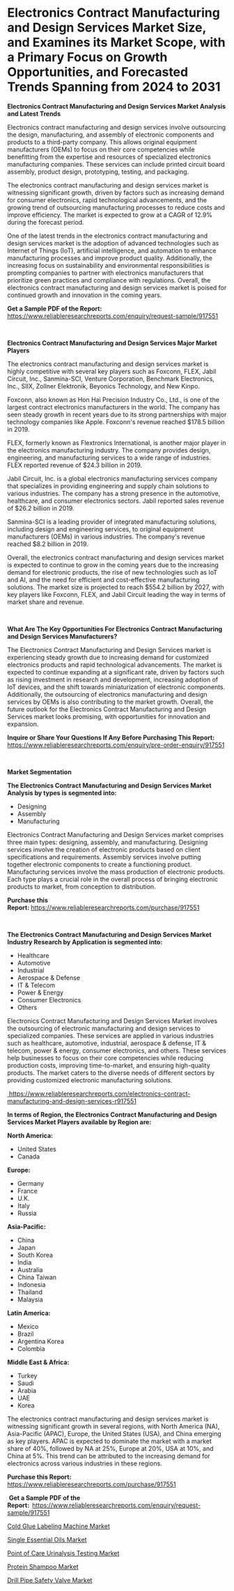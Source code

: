 <p><h1>Electronics Contract Manufacturing and Design Services Market Size, and Examines its Market Scope, with a Primary Focus on Growth Opportunities, and Forecasted Trends Spanning from 2024 to 2031</h1></p><p><strong>Electronics Contract Manufacturing and Design Services Market Analysis and Latest Trends</strong></p>
<p><p>Electronics contract manufacturing and design services involve outsourcing the design, manufacturing, and assembly of electronic components and products to a third-party company. This allows original equipment manufacturers (OEMs) to focus on their core competencies while benefitting from the expertise and resources of specialized electronics manufacturing companies. These services can include printed circuit board assembly, product design, prototyping, testing, and packaging.</p><p>The electronics contract manufacturing and design services market is witnessing significant growth, driven by factors such as increasing demand for consumer electronics, rapid technological advancements, and the growing trend of outsourcing manufacturing processes to reduce costs and improve efficiency. The market is expected to grow at a CAGR of 12.9% during the forecast period. </p><p>One of the latest trends in the electronics contract manufacturing and design services market is the adoption of advanced technologies such as Internet of Things (IoT), artificial intelligence, and automation to enhance manufacturing processes and improve product quality. Additionally, the increasing focus on sustainability and environmental responsibilities is prompting companies to partner with electronics manufacturers that prioritize green practices and compliance with regulations. Overall, the electronics contract manufacturing and design services market is poised for continued growth and innovation in the coming years.</p></p>
<p><strong>Get a Sample PDF of the Report:&nbsp;</strong> <a href="https://www.reliableresearchreports.com/enquiry/request-sample/917551">https://www.reliableresearchreports.com/enquiry/request-sample/917551</a></p>
<p>&nbsp;</p>
<p><strong>Electronics Contract Manufacturing and Design Services Major Market Players</strong></p>
<p><p>The electronics contract manufacturing and design services market is highly competitive with several key players such as Foxconn, FLEX, Jabil Circuit, Inc., Sanmina-SCI, Venture Corporation, Benchmark Electronics, Inc., SIIX, Zollner Elektronik, Beyonics Technology, and New Kinpo. </p><p>Foxconn, also known as Hon Hai Precision Industry Co., Ltd., is one of the largest contract electronics manufacturers in the world. The company has seen steady growth in recent years due to its strong partnerships with major technology companies like Apple. Foxconn's revenue reached $178.5 billion in 2019.</p><p>FLEX, formerly known as Flextronics International, is another major player in the electronics manufacturing industry. The company provides design, engineering, and manufacturing services to a wide range of industries. FLEX reported revenue of $24.3 billion in 2019.</p><p>Jabil Circuit, Inc. is a global electronics manufacturing services company that specializes in providing engineering and supply chain solutions to various industries. The company has a strong presence in the automotive, healthcare, and consumer electronics sectors. Jabil reported sales revenue of $26.2 billion in 2019.</p><p>Sanmina-SCI is a leading provider of integrated manufacturing solutions, including design and engineering services, to original equipment manufacturers (OEMs) in various industries. The company's revenue reached $8.2 billion in 2019.</p><p>Overall, the electronics contract manufacturing and design services market is expected to continue to grow in the coming years due to the increasing demand for electronic products, the rise of new technologies such as IoT and AI, and the need for efficient and cost-effective manufacturing solutions. The market size is projected to reach $554.2 billion by 2027, with key players like Foxconn, FLEX, and Jabil Circuit leading the way in terms of market share and revenue.</p></p>
<p>&nbsp;</p>
<p><strong>What Are The Key Opportunities For Electronics Contract Manufacturing and Design Services Manufacturers?</strong></p>
<p><p>The Electronics Contract Manufacturing and Design Services market is experiencing steady growth due to increasing demand for customized electronics products and rapid technological advancements. The market is expected to continue expanding at a significant rate, driven by factors such as rising investment in research and development, increasing adoption of IoT devices, and the shift towards miniaturization of electronic components. Additionally, the outsourcing of electronics manufacturing and design services by OEMs is also contributing to the market growth. Overall, the future outlook for the Electronics Contract Manufacturing and Design Services market looks promising, with opportunities for innovation and expansion.</p></p>
<p><strong>Inquire or Share Your Questions If Any Before Purchasing This Report:</strong> <a href="https://www.reliableresearchreports.com/enquiry/pre-order-enquiry/917551">https://www.reliableresearchreports.com/enquiry/pre-order-enquiry/917551</a></p>
<p>&nbsp;</p>
<p><strong>Market Segmentation</strong></p>
<p><strong>The Electronics Contract Manufacturing and Design Services Market Analysis by types is segmented into:</strong></p>
<p><ul><li>Designing</li><li>Assembly</li><li>Manufacturing</li></ul></p>
<p><p>Electronics Contract Manufacturing and Design Services market comprises three main types: designing, assembly, and manufacturing. Designing services involve the creation of electronic products based on client specifications and requirements. Assembly services involve putting together electronic components to create a functioning product. Manufacturing services involve the mass production of electronic products. Each type plays a crucial role in the overall process of bringing electronic products to market, from conception to distribution.</p></p>
<p><strong>Purchase this Report:&nbsp;</strong><a href="https://www.reliableresearchreports.com/purchase/917551">https://www.reliableresearchreports.com/purchase/917551</a></p>
<p>&nbsp;</p>
<p><strong>The Electronics Contract Manufacturing and Design Services Market Industry Research by Application is segmented into:</strong></p>
<p><ul><li>Healthcare</li><li>Automotive</li><li>Industrial</li><li>Aerospace & Defense</li><li>IT & Telecom</li><li>Power & Energy</li><li>Consumer Electronics</li><li>Others</li></ul></p>
<p><p>Electronics Contract Manufacturing and Design Services Market involves the outsourcing of electronic manufacturing and design services to specialized companies. These services are applied in various industries such as healthcare, automotive, industrial, aerospace & defense, IT & telecom, power & energy, consumer electronics, and others. These services help businesses to focus on their core competencies while reducing production costs, improving time-to-market, and ensuring high-quality products. The market caters to the diverse needs of different sectors by providing customized electronic manufacturing solutions.</p></p>
<p><a href="https://www.reliableresearchreports.com/electronics-contract-manufacturing-and-design-services-r917551">&nbsp;https://www.reliableresearchreports.com/electronics-contract-manufacturing-and-design-services-r917551</a></p>
<p><strong>In terms of Region, the Electronics Contract Manufacturing and Design Services Market Players available by Region are:</strong></p>
<p>
    <p> <strong> North America: </strong>
        <ul>
            <li>United States</li>
            <li>Canada</li>
        </ul>
        </p> 
    <p> <strong> Europe: </strong>
        <ul>
            <li>Germany</li>
            <li>France</li>
            <li>U.K.</li>
            <li>Italy</li>
            <li>Russia</li>
        </ul>
        </p> 
    <p> <strong> Asia-Pacific: </strong>
        <ul>
            <li>China</li>
            <li>Japan</li>
            <li>South Korea</li>
            <li>India</li>
            <li>Australia</li>
            <li>China Taiwan</li>
            <li>Indonesia</li>
            <li>Thailand</li>
            <li>Malaysia</li>
        </ul>
        </p> 
    <p> <strong> Latin America: </strong>
        <ul>
            <li>Mexico</li>
            <li>Brazil</li>
            <li>Argentina Korea</li>
            <li>Colombia</li>
        </ul>
        </p> 
    <p> <strong> Middle East & Africa: </strong>
        <ul>
            <li>Turkey</li>
            <li>Saudi</li>
            <li>Arabia</li>
            <li>UAE</li>
            <li>Korea</li>
        </ul>
    </p>
    </p>
<p><p>The electronics contract manufacturing and design services market is witnessing significant growth in several regions, with North America (NA), Asia-Pacific (APAC), Europe, the United States (USA), and China emerging as key players. APAC is expected to dominate the market with a market share of 40%, followed by NA at 25%, Europe at 20%, USA at 10%, and China at 5%. This trend can be attributed to the increasing demand for electronics across various industries in these regions.</p></p>
<p><strong>Purchase this Report: </strong><a href="https://www.reliableresearchreports.com/purchase/917551">https://www.reliableresearchreports.com/purchase/917551</a></p>
<p>&nbsp;<strong>Get a Sample PDF of the Report:&nbsp;&nbsp;</strong><a href="https://www.reliableresearchreports.com/enquiry/request-sample/917551">https://www.reliableresearchreports.com/enquiry/request-sample/917551</a></p>
<p><strong></strong></p>
<p><p><a href="https://medium.com/@joseph.baker466547/cold-glue-labeling-machine-market-share-size-trends-industry-analysis-report-by-application-7141590c91b6">Cold Glue Labeling Machine Market</a></p><p><a href="https://www.linkedin.com/pulse/single-essential-oils-market-size-growth-industry-analysis-jkmee?trackingId=Fj7MsyCUQv6dCuaUdNK7Bg%3D%3D">Single Essential Oils Market</a></p><p><a href="https://github.com/carolinehamilton5656/Market-Research-Report-List-1/blob/main/point-of-care-urinalysis-testing-market.md">Point of Care Urinalysis Testing Market</a></p><p><a href="https://www.linkedin.com/pulse/global-protein-shampoo-industry-types-applications-market-xymve?trackingId=E4eipPVcSmaZWwrBZsaypg%3D%3D">Protein Shampoo Market</a></p><p><a href="https://medium.com/@emily.sutherland4534/navigating-the-global-drill-pipe-safety-valve-market-landscape-trends-forecasts-and-impact-63021beb6a94">Drill Pipe Safety Valve Market</a></p></p>